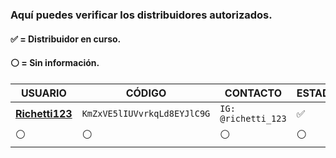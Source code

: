 ### Aquí puedes verificar los distribuidores autorizados.
#### ✅ = Distribuidor en curso.
#### ⚪ = Sin información.

| USUARIO          |   CÓDIGO                | CONTACTO    | ESTADO
| ------------     | ------------            | ------------| ------------
| [**Richetti123**](https://github.com/Richetti123)        | `KmZxVE5lIUVvrkqLd8EYJlC9G` | `IG: @richetti_123` | ✅
| ⚪        | ⚪               |  ⚪ | ⚪



